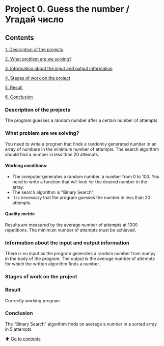 # Project 0. Guess the number / Угадай число

## Contents
[1. Description of the projects](https://github.com/lukashinin/learning_projects/blob/main/project_0/README.md#Description-of-the-projects)

[2. What problem are we solving?](https://github.com/lukashinin/learning_projects/blob/main/project_0/README.md#What-problem-are-we-solving)

[3. Information about the input and output information](https://github.com/lukashinin/learning_projects/blob/main/project_0/README.md#Information-about-the-input-and-output-information)

[4. Stages of work on the project](https://github.com/lukashinin/learning_projects/blob/main/project_0/README.md#Stages-of-work-on-the-project)

[5. Result](https://github.com/lukashinin/learning_projects/blob/main/project_0/README.md#Result)

[6. Conclusion](https://github.com/lukashinin/learning_projects/blob/main/project_0/README.md#Conclusion)


### Description of the projects
The program guesses a random number after a certain number of attempts


### What problem are we solving?
You need to write a program that finds a randomly generated number in an array of numbers in the minimum number of attempts. The search algorithm should find a number in less than 20 attempts.

#### Working conditions:
- The computer generates a random number, a number from 0 to 100. You need to write a function that will look for the desired number in the array.
- The search algorithm is "Binary Search"
- It is necessary that the program guesses the number in less than 20 attempts.

#### Quality metric
Results are measured by the average number of attempts at 1000 repetitions. The minimum number of attempts must be achieved.

### Information about the input and output information
There is no input as the program generates a random number from numpy in the body of the program.
The output is the average number of attempts for which the written algorithm finds a number.

### Stages of work on the project

### Result
Correctly working program

### Conclusion
The "Binary Search" algorithm finds on average a number in a sorted array in 5 attempts

:arrow_up: [Go to contents](https://github.com/lukashinin/learning_projects/blob/main/project_0/README.md#Contents)